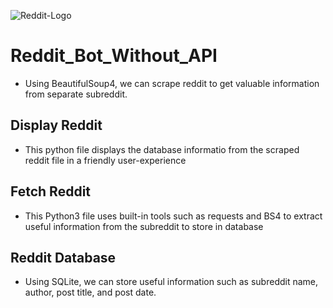 
![Reddit-Logo](https://user-images.githubusercontent.com/75659218/193344558-ac1a0d3d-b5e2-4d7d-ba9a-63dfd16c2054.png)


# Reddit_Bot_Without_API
* Using BeautifulSoup4, we can scrape reddit to get valuable information from separate subreddit.

## Display Reddit
* This python file displays the database informatio from the scraped reddit file in a friendly user-experience

## Fetch Reddit
* This Python3 file uses built-in tools such as requests and BS4 to extract useful information from the subreddit to store in database

## Reddit Database
* Using SQLite, we can store useful information such as subreddit name, author, post title, and post date.
